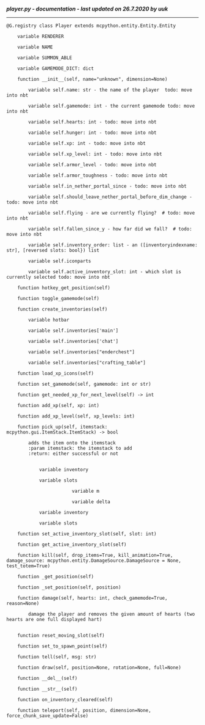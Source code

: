 ***player.py - documentation - last updated on 26.7.2020 by uuk***
___

    @G.registry class Player extends mcpython.entity.Entity.Entity

        variable RENDERER

        variable NAME

        variable SUMMON_ABLE

        variable GAMEMODE_DICT: dict

        function __init__(self, name="unknown", dimension=None)

            variable self.name: str - the name of the player  todo: move into nbt

            variable self.gamemode: int - the current gamemode todo: move into nbt

            variable self.hearts: int - todo: move into nbt

            variable self.hunger: int - todo: move into nbt

            variable self.xp: int - todo: move into nbt

            variable self.xp_level: int - todo: move into nbt

            variable self.armor_level - todo: move into nbt

            variable self.armor_toughness - todo: move into nbt

            variable self.in_nether_portal_since - todo: move into nbt

            variable self.should_leave_nether_portal_before_dim_change - todo: move into nbt

            variable self.flying - are we currently flying?  # todo: move into nbt

            variable self.fallen_since_y - how far did we fall?  # todo: move into nbt

            variable self.inventory_order: list - an ([inventoryindexname: str], [reversed slots: bool}) list

            variable self.iconparts

            variable self.active_inventory_slot: int - which slot is currently selected todo: move into nbt

        function hotkey_get_position(self)

        function toggle_gamemode(self)

        function create_inventories(self)

            variable hotbar

            variable self.inventories['main']

            variable self.inventories['chat']

            variable self.inventories["enderchest"]

            variable self.inventories["crafting_table"]

        function load_xp_icons(self)

        function set_gamemode(self, gamemode: int or str)

        function get_needed_xp_for_next_level(self) -> int

        function add_xp(self, xp: int)

        function add_xp_level(self, xp_levels: int)

        function pick_up(self, itemstack: mcpython.gui.ItemStack.ItemStack) -> bool
            
            adds the item onto the itemstack
            :param itemstack: the itemstack to add
            :return: either successful or not


                variable inventory

                variable slots

                            variable m

                            variable delta

                variable inventory

                variable slots

        function set_active_inventory_slot(self, slot: int)

        function get_active_inventory_slot(self)

        function kill(self, drop_items=True, kill_animation=True, damage_source: mcpython.entity.DamageSource.DamageSource = None, test_totem=True)

        function _get_position(self)

        function _set_position(self, position)

        function damage(self, hearts: int, check_gamemode=True, reason=None)
            
            damage the player and removes the given amount of hearts (two hearts are one full displayed hart)


        function reset_moving_slot(self)

        function set_to_spawn_point(self)

        function tell(self, msg: str)

        function draw(self, position=None, rotation=None, full=None)

        function __del__(self)

        function __str__(self)

        function on_inventory_cleared(self)

        function teleport(self, position, dimension=None, force_chunk_save_update=False)